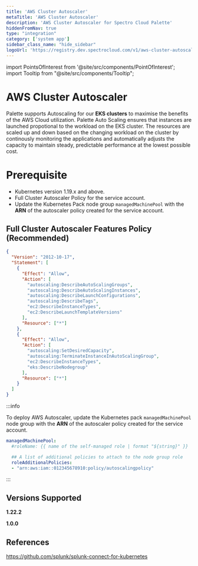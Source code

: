 ```yaml
---
title: 'AWS Cluster Autoscaler'
metaTitle: 'AWS Cluster Autoscaler'
description: 'AWS Cluster Autoscaler for Spectro Cloud Palette'
hiddenFromNav: true
type: "integration"
category: ['system app']
sidebar_class_name: "hide_sidebar"
logoUrl: 'https://registry.dev.spectrocloud.com/v1/aws-cluster-autoscaler/blobs/sha256:f86813591b3b63b3afcf0a604a7c8c715660448585e89174908f3c6a421ad8d8?type=image/png'
---
```





import PointsOfInterest from '@site/src/components/PointOfInterest';
import Tooltip from "@site/src/components/Tooltip";

# AWS Cluster Autoscaler

Palette supports Autoscaling for our **EKS clusters** to maximise the benefits of the AWS Cloud utilization. Palette Auto Scaling ensures that instances are launched propotional to the workload on the EKS cluster. The resources are scaled up and down based on the changing workload on the cluster by continously monitoring the applications and automatically adjusts the capacity to maintain steady, predictable performance at the lowest possible cost.


# Prerequisite

* Kubernetes version 1.19.x and above.
* Full Cluster Autoscaler Policy for the service account.
* Update the Kubernetes Pack node group `managedMachinePool` with the **ARN** of the autoscaler policy created for the service account.


## Full Cluster Autoscaler Features Policy (Recommended)

```json
{
  "Version": "2012-10-17",
  "Statement": [
    {
      "Effect": "Allow",
      "Action": [
        "autoscaling:DescribeAutoScalingGroups",
        "autoscaling:DescribeAutoScalingInstances",
        "autoscaling:DescribeLaunchConfigurations",
        "autoscaling:DescribeTags",
        "ec2:DescribeInstanceTypes",
        "ec2:DescribeLaunchTemplateVersions"
      ],
      "Resource": ["*"]
    },
    {
      "Effect": "Allow",
      "Action": [
        "autoscaling:SetDesiredCapacity",
        "autoscaling:TerminateInstanceInAutoScalingGroup",
        "ec2:DescribeInstanceTypes",
        "eks:DescribeNodegroup"
      ],
      "Resource": ["*"]
    }
  ]
}
```
:::info

To deploy AWS Autoscaler, update the Kubernetes pack `managedMachinePool` node group with the **ARN** of the autoscaler policy created for the service account.

```yaml
managedMachinePool:
  #roleName: {{ name of the self-managed role | format "${string}" }}

  ## A list of additional policies to attach to the node group role
  roleAdditionalPolicies:
  - "arn:aws:iam::012345678910:policy/autoscalingpolicy"
```
:::


## Versions Supported

<Tabs>

<TabItem value="1.22.x" label="1.22.x">

**1.22.2**

</TabItem>

<TabItem value="1.0.x" label="1.0.x">

**1.0.0**

</TabItem>
</Tabs>

## References

https://github.com/splunk/splunk-connect-for-kubernetes

